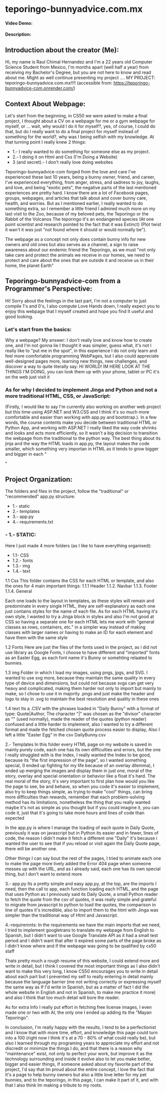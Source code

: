 # teporingo-bunnyadvice.com.mx
#### Video Demo:  <URL HERE>
#### Description:
## Introduction about the creator (Me):
Hi, my name is Raul Chimal Hernandez and I'm a 22 years old Computer Science Student from Mexico,
I'm months apart (well half a year) from receiving my Bachelor's Degree, but you are not here to know and read about me.
Might as well continue presenting my project .... MY PROJECT: teporingo-bunnyadvice.com.mx!!!! (accessible from: https://teporingo-bunnyadvice-com.onrender.com/)

## Context About Webpage: 
Let's start from the beginning, in CS50 we were asked to make a final project, I thought about a CV on a webpage for me or a gym webpage for myself, or ...  wait, why would I do it for myself?, yes, of course, I could do that, but do I really want to do a final project for myself instead of something for the world?, why was I being selfish with my knowledge. At that turning point I really knew 2 things: 
- 1.- I really wanted to do something for someone else as my project. 
- 2.- I doing it on Html and Css (I'm Doing a Website) 
- 3 (and secret).- I don't really love doing websites

Teporingo-bunnyadvice-com forged from the love and care I've experienced these last 10 years, being a bunny owner, friend, and career, I've experienced everything, from anger, stress, and sadness to joy, laughs, and love, and being "exotic pets", the negative parts of the last mentioned experiences are pretty hard.
I know there are a lot of Facebook pages, groups, webpages, and articles that talk about and cover bunny care, health, and worries.
But as I mentioned earlier, I really wanted to do something extra, so I remember a little friend I admired much more on my last visit to 
the Zoo, because of my beloved pets, the Teporingo or the Rabbit of the Volcanos
The teporingo it's an endangered species (At one point scientist and research pointed to the fact that it was Extinct) (Plot twist it wan't
it was just "not found where it should or would normally be").

The webpage as a concept not only does contain bunny info for new owners and old ones but also serves as a channel, a sign to raise
awareness about our endemic friend the Teporingo, as we must "not only take care and protect the animals we receive in our homes, we need to protect and care about the ones that are outside it and receive us in their home, the planet Earth" 


## Teporingo-bunnyadvice-com from a Programmer's Perspective:
Hi! Sorry about the feelings in the last part, I'm not a computer to just compile 1's and 0's, I also compute Love
Hands down, I really expect you to enjoy this webpage that I myself created and hope you find It useful and good looking.

### Let's start from the basics: 
Why a webpage? My answer: I don't really love and know how to create one, and I'm not gonna lie I thought it was simpler, guess what, it's not I really like to "put me in the spot", in this experience I do not only learn and feel more comfortable programming WebPages, but I also could appreciate well-designed pages more, learning new things, new challenges, and discover a way to quite literally say: HI WORLD! IM HERE LOOK AT THE THINGS I'M DOING, you can look them up with your phone, tablet or PC it's on the web just visit it

### As for why I decided to implement Jinga and Python and not a more traditional HTML, CSS, or JavaScript: 
(Firstly, I would like to say I'm currently also working on another web project but this time using ASP.NET and W3.CSS and I think it's so much more comfortable and easier than working with app.py and bootstrap.). In a few words, the course contents make you decide between traditional HTML or Python App, and working with ASP.NET I really liked the way code shrinks and looks and acts more efficiently, so It wasn't a big decision to transition the webpage from the traditional to the python way. The best thing about its jinja and the way the HTML loads in app.py, the layout makes the code smaller, which something very importan in HTML as it tends to grow bigger and bigger in each "<div>"

## Project Organization:
The folders and files in the project, follow the "traditional" or "recommended" app.py structure:
- 1.- static
- 2.- templates
- 3.- app.py
- 4.- requirements.txt

### - 1.- STATIC:
Here I just made 4 more folders (as I like to have everything organised):
- 1.1- CSS
- 1.2.- fonts
- 1.3.- img
- 1.4.- text

1.1 Css
This folder contains the CSS for each HTML or template, and also the ones for 4 main important things:
1.1.1 Header
1.1.2. Navbar
1.1.3. Footer
1.1.4. General

Each one loads to the layout in templates, as these styles will remain and predominate in every single HTML, they are self-explanatory as each one just contains styles for the name of each file. 
As for each HTML having it's own style, I wanted to try a Jinga block in styles and also I'm not good at CSS so having a separate one for each HTML lets me work with "general classes as rows, containers, etc." in a simpler way instead of making classes with larger names or having to make an ID for each element and have them with the same style

1.2 Fonts
Here are just the files of the fonts used in the project, as i did not use library as Google Fonts, I choose to have different and "imported" fonts as an Easter Egg, as each font name it's Bunny or somehting relaated to bunnies.

1.3 img 
Folder in which I load my images, using pngs, jpgs, and SVG. I wanted to use svg more, because they maintain the same quality in every type of device and dimensions, but could not because svgs can get very heavy and complicated, making them harder not only to import but mainly to make, so I chose to use it in majority .pngs and just make the header and logo to stay in .svg to maintain the best resolution and quality in these ones 

1.4 text 
Its a .CSV with the phrases loaded in "Daily Bunny" with a format of type: Quote|Author, The character "|" was chosen as the "divisor" character as ""  (used normally), made the reader of the quotes (python reader) confused and a little harder to implement, also I wanted to try a different format and made the fetched chosen quote process easier to display,  Also I left a little "Easter Egg" in the csv DailyBunny.csv

2.- Templates 
In this folder every HTML page on my website is saved in mainly purely code, each one has Its own difficulties and errors, but the one I really struggled with is the Index, I really wanted the Index to be good, because its "the first impression of the page", so I wanted something special, (I ended up fighting for my life because of an overlay dilemma), I ended up merging the images and display them in just one, moral of the story, overlay and special orientation or behavior like a float it's hard. The real moral of the story, it's very important to first plan how would you like the page to see, be and behave, so when you code it's easier to implement, also try to keep things simple, as trying to make "cool" things, can bring more difficulties than rewards, remember that each problem-solving method has its limitations, nonetheless the thing that you really wanted maybe it's not as simple as you thought but if you could imagine it, you can code it, just that it's going to take more hours and lines of code than expected

In the app.py is where I manage the loading of each quote in Daily Quote, previously it was on javascript but in Python its easier and in fewer, lines of code, the reason I didn't make it fetch a different one "Daily" it's because i wanted the user to see that if you reload or visit again the Daily Quote page, there will be another one.

Other things I can say bout the rest of the pages, I tried to animate each one to make the page more lively added the Error 404 page
when someone messes up with the URL, and as I already said, each one has its own special thing, but I don't want to extend more

3.- app.py
Its a pretty simple and easy app.py, at the top, are the imports I need, then the call to app, each function loading each HTML, and the page that uses Python as I previously said its Daily Quote, a small Python reader to fetch the quote from the csv of quotes, it was really simple and grateful to migrate from javascript to python to load the quotes, the comparison in line of quotes it's incredible, also to import them to the html with Jinga was simpler than the traditional way of Html and Javascript.

4.-requiremnts: 
In the requirements we have the main imports that we need, I tried to implement googletrans to translate my webpage from English to Spanish, but I didn't want to use Google Translate API as it had a small test period and I didn't want that after it expired some parts of the page broke as I didn't know where and if the webpage was going to be qualified by cs50 staff

Thats pretty much a rough resume of this website, I could extend more and write in detail, but I think I covered the most important things as I also didn't want to make this very long, I know CS50 encourages you to write in detail about each part but I prevented my self to really entering in detail mainly because the language barrier (me not writing correctly or expressing myself the same way as If I'd write in Spanish, but as a matter of fact I did the whole website in English and not in Spanish, to make me practice it more) and also I think that too much detail will bore the reader.

As for extra Info I really put effort in fetching free license images, I even made one or two with AI, the only one I ended up adding its the "Mayan Teporingo".

In conclusion, I'm really happy with the results, I tend to be a perfectionist and I know that with more time, effort, and knowledge this page could turn into a 100 (right now I think it's at a 70 - 80% of what could really be), but also I learned through my programing years to appreciate my effort and not discredit or minimize the things I do, and that there is a reason why "maintenance" exist, not only to perfect your work, but improve it as the technology surrounding and inside it evolve also to let you make better, bigger and easier things, If someone asked about my favorite part of the project, I'd say that Im proud about the entire concept, I love the fact that It's a page to help bunny owners but also a little love letter for my pet bunnies, and to the teporingo, in this page, I can make it part of it, and with that I also think Im making a tribute to my roots.